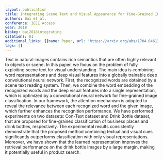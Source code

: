 ```yaml
---
layout: publication
title: Integrating Scene Text and Visual Appearance for Fine-Grained Image Classification
authors: Bai et al.
conference: IEEE Access
year: 2018
bibkey: bai2018integrating
citations: 81
additional_links: [{name: Paper, url: 'https://arxiv.org/abs/1704.04613'}]
tags: []
---
```

Text in natural images contains rich semantics that are often highly relevant
to objects or scene. In this paper, we focus on the problem of fully exploiting
scene text for visual understanding. The main idea is combining word
representations and deep visual features into a globally trainable deep
convolutional neural network. First, the recognized words are obtained by a
scene text reading system. Then, we combine the word embedding of the
recognized words and the deep visual features into a single representation,
which is optimized by a convolutional neural network for fine-grained image
classification. In our framework, the attention mechanism is adopted to reveal
the relevance between each recognized word and the given image, which further
enhances the recognition performance. We have performed experiments on two
datasets: Con-Text dataset and Drink Bottle dataset, that are proposed for
fine-grained classification of business places and drink bottles, respectively.
The experimental results consistently demonstrate that the proposed method
combining textual and visual cues significantly outperforms classification with
only visual representations. Moreover, we have shown that the learned
representation improves the retrieval performance on the drink bottle images by
a large margin, making it potentially useful in product search.